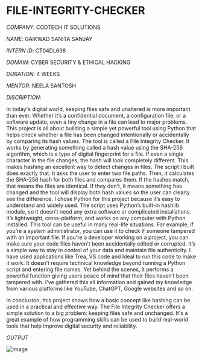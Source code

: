 # FILE-INTEGRITY-CHECKER

*COMPANY*: CODTECH IT SOLUTIONS

*NAME*: GAIKWAD SANITA SANJAY

*INTERN ID*: CT04DL698

*DOMAIN*: CYBER SECURITY & ETHICAL HACKING

*DURATION*: 4 WEEKS

*MENTOR*: NEELA SANTOSH

*DISCRIPTION*:  

In today's digital world, keeping files safe and unaltered is more important than ever. Whether it’s a confidential document, a configuration file, or a software update, even a tiny change in a file can lead to major problems. This project is all about building a simple yet powerful tool using Python that helps check whether a file has been changed intentionally or accidentally by comparing its hash values. The tool is called a File Integrity Checker. It works by generating something called a hash value using the SHA-256 algorithm, which is a type of digital fingerprint for a file. If even a single character in the file changes, the hash will look completely different. This makes hashing an excellent way to detect changes in files. The script I built does exactly that. It asks the user to enter two file paths. Then, it calculates the SHA-256 hash for both files and compares them. If the hashes match, that means the files are identical. If they don’t, it means something has changed and the tool will display both hash values so the user can clearly see the difference. I chose Python for this project because it’s easy to understand and widely used. The script uses Python’s built-in hashlib module, so it doesn’t need any extra software or complicated installations. It’s lightweight, cross-platform, and works on any computer with Python installed. This tool can be useful in many real-life situations. For example, if you’re a system administrator, you can use it to check if someone tampered with an important file. If you're a developer working on a project, you can make sure your code files haven’t been accidentally edited or corrupted. It’s a simple way to stay in control of your data and maintain file authenticity. I have used applications like Trea, VS code and Ideal to run this code to make it work. It doesn’t require technical knowledge beyond running a Python script and entering file names. Yet behind the scenes, it performs a powerful function giving users peace of mind that their files haven’t been tampered with. I've gathered this all information and gained my knowledge from various platforms like YouTube, ChatGPT, Google websites and so on. 

In conclusion, this project shows how a basic concept like hashing can be used in a practical and effective way. The File Integrity Checker offers a simple solution to a big problem: keeping files safe and unchanged. It's a great example of how programming skills can be used to build real-world tools that help improve digital security and reliability.

*OUTPUT*

![Image](https://github.com/user-attachments/assets/1bf8f6ac-c32d-4379-ba5d-3e84e86867de)
